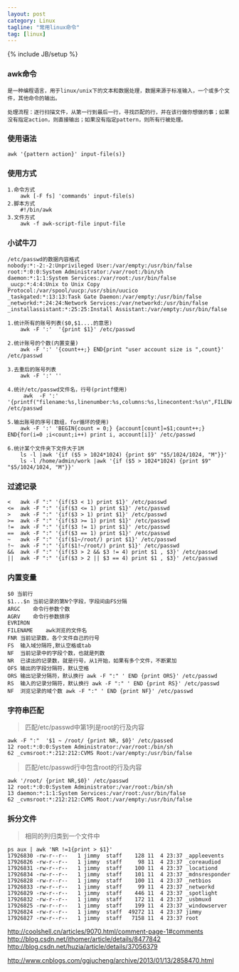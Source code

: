 ```yaml
---
layout: post
category: Linux
tagline: "常用linux命令"
tag: [linux]
---
```

{% include JB/setup %}

### awk命令 
	是一种编程语言，用于linux/unix下的文本和数据处理，数据来源于标准输入，一个或多个文件，其他命令的输出。
	
	处理流程：逐行扫描文件，从第一行到最后一行，寻找匹配的行，并在该行做你想做的事；如果没有指定action，则直接输出；如果没有指定pattern，则所有行被处理。


### 使用语法
	
	awk '{pattern action}' input-file(s)}

### 使用方式
	
	1.命令方式
		awk [-F fs] 'commands' input-file(s)
	2.脚本方式
		#!/bin/awk
	3.文件方式
		awk -f awk-script-file input-file

### 小试牛刀

	/etc/passwd的数据内容格式
	nobody:*:-2:-2:Unprivileged User:/var/empty:/usr/bin/false
	root:*:0:0:System Administrator:/var/root:/bin/sh
	daemon:*:1:1:System Services:/var/root:/usr/bin/false
	_uucp:*:4:4:Unix to Unix Copy Protocol:/var/spool/uucp:/usr/sbin/uucico
	_taskgated:*:13:13:Task Gate Daemon:/var/empty:/usr/bin/false
	_networkd:*:24:24:Network Services:/var/networkd:/usr/bin/false
	_installassistant:*:25:25:Install Assistant:/var/empty:/usr/bin/false
	
	1.统计所有的账号列表($0,$1....的意思)
		awk -F ':'  '{print $1}' /etc/passwd
		
	2.统计账号的个数(内置变量)
		awk -F ':' '{count++;} END{print "user account size is ",count}' /etc/passwd	
		
	3.去重后的账号列表
		awk -F ':' ''
			
	4.统计/etc/passwd文件名，行号(printf使用)
		 awk  -F ':'  '{printf("filename:%s,linenumber:%s,columns:%s,linecontent:%s\n",FILENAME,NR,NF,$0)}' /etc/passwd
		
	5.输出账号的序号(数组，for循环的使用)
		awk -F ':' 'BEGIN{count = 0;} {account[count]=$1;count++;} END{for(i=0 ;i<count;i++) print i, account[i]}' /etc/passwd
	
	6.统计某个文件夹下文件大于1M
		ls -l |awk '{if ($5 > 1024*1024) {print $9" "$5/1024/1024, "M"}}' 
		ls -l /home/admin/work |awk '{if ($5 > 1024*1024) {print $9" "$5/1024/1024, "M"}}' ###  过滤记录		
	<	awk -F ":" '{if($3 < 1) print $1}' /etc/passwd
	<=	awk -F ":" '{if($3 <= 1) print $1}' /etc/passwd
	>	awk -F ":" '{if($3 > 1) print $1}' /etc/passwd
	>=	awk -F ":" '{if($3 >= 1) print $1}' /etc/passwd
	!=	awk -F ":" '{if($3 != 1) print $1}' /etc/passwd
	==	awk -F ":" '{if($3 == 1) print $1}' /etc/passwd
	~	awk -F ":" '{if($1~/root/) print $1}' /etc/passwd
	!~	awk -F ":" '{if($1!~/root/) print $1}' /etc/passwd
	&&	awk -F ":" '{if($3 > 2 && $3 != 4) print $1 , $3}' /etc/passwd
	||	awk -F ":" '{if($3 > 2 || $3 == 4) print $1 , $3}' /etc/passwd


### 内置变量
	$0 当前行
	$1...$n	当前记录的第N个字段，字段间由FS分隔
	ARGC	命令行参数个数
	AGRV	命令行参数排序
	EVRIRON	
	FILENAME	awk浏览的文件名
	FNR	当前记录数，各个文件自己的行号
	FS	输入域分隔符,默认空格或tab
	NF	当前记录中的字段个数，也就是列数
	NR	已读出的记录数，就是行号，从1开始，如果有多个文件，不断累加
	OFS	输出的字段分隔符，默认空格
	ORS	输出记录分隔符，默认换行 awk -F ":" ' END {print ORS}' /etc/passwd
	RS	输入的记录分隔符，默认换行 awk -F ":" ' END {print RS}' /etc/passwd
	NF	浏览记录的域个数 awk -F ":" ' END {print NF}' /etc/passwd

### 字符串匹配
> 匹配/etc/passwd中第1列是root的行及内容

	awk -F ":"  '$1 ~ /root/ {print NR, $0}' /etc/passed
	12 root:*:0:0:System Administrator:/var/root:/bin/sh
	62 _cvmsroot:*:212:212:CVMS Root:/var/empty:/usr/bin/false

> 匹配/etc/passwd行中包含root的行及内容

	awk '/root/ {print NR,$0}' /etc/passwd
	12 root:*:0:0:System Administrator:/var/root:/bin/sh
	13 daemon:*:1:1:System Services:/var/root:/usr/bin/false
	62 _cvmsroot:*:212:212:CVMS Root:/var/empty:/usr/bin/false

### 拆分文件
> 相同的列归类到一个文件中

	ps aux | awk 'NR !=1{print > $1}'
	17926830 -rw-r--r--   1 jimmy  staff    128 11  4 23:37 _appleevents
	17926826 -rw-r--r--   1 jimmy  staff     98 11  4 23:37 _coreaudiod
	17926831 -rw-r--r--   1 jimmy  staff    100 11  4 23:37 _locationd
	17926834 -rw-r--r--   1 jimmy  staff    101 11  4 23:37 _mdnsresponder
	17926828 -rw-r--r--   1 jimmy  staff    100 11  4 23:37 _netbios
	17926833 -rw-r--r--   1 jimmy  staff     99 11  4 23:37 _networkd
	17926829 -rw-r--r--   1 jimmy  staff    446 11  4 23:37 _spotlight
	17926832 -rw-r--r--   1 jimmy  staff    172 11  4 23:37 _usbmuxd
	17926825 -rw-r--r--   1 jimmy  staff    199 11  4 23:37 _windowserver
	17926824 -rw-r--r--   1 jimmy  staff  49272 11  4 23:37 jimmy
	17926827 -rw-r--r--   1 jimmy  staff   7158 11  4 23:37 root

http://coolshell.cn/articles/9070.html/comment-page-1#comments
http://blog.csdn.net/ithomer/article/details/8477842
http://blog.csdn.net/huzia/article/details/37056379

http://www.cnblogs.com/ggjucheng/archive/2013/01/13/2858470.html
